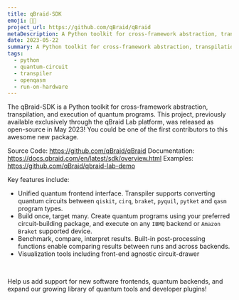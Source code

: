 ```yaml
---
title: qBraid-SDK
emoji: 🧠🐣
project_url: https://github.com/qBraid/qBraid
metaDescription: A Python toolkit for cross-framework abstraction, transpilation, and execution of quantum programs.
date: 2023-05-22
summary: A Python toolkit for cross-framework abstraction, transpilation, and execution of quantum programs.
tags:
  - python
  - quantum-circuit
  - transpiler
  - openqasm
  - run-on-hardware
---
```


The qBraid-SDK is a Python toolkit for cross-framework abstraction, transpilation, and execution of quantum programs. This project, previously available exclusively through the qBraid Lab platform, was released as open-source in May 2023! You could be one of the first contributors to this awesome new package.

Source Code: https://github.com/qBraid/qBraid
Documentation: https://docs.qbraid.com/en/latest/sdk/overview.html
Examples: https://github.com/qBraid/qbraid-lab-demo

Key features include:

- Unified quantum frontend interface. Transpiler supports converting quantum circuits between `qiskit`, `cirq`, `braket`, `pyquil`, `pytket` and `qasm` program types.
- Build once, target many. Create quantum programs using your preferred circuit-building package, and execute on any `IBMQ` backend or `Amazon Braket` supported device.
- Benchmark, compare, interpret results. Built-in post-processing functions enable comparing results between runs and across backends.
- Visualization tools including front-end agnostic circuit-drawer

<br>

Help us add support for new software frontends, quantum backends, and expand our growing library of quantum tools and developer plugins!
